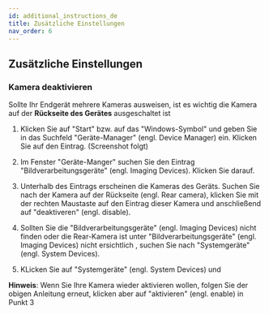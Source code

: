 ```yaml
---
id: additional_instructions_de
title: Zusätzliche Einstellungen
nav_order: 6
---
```


## Zusätzliche Einstellungen

### Kamera deaktivieren

Sollte Ihr Endgerät mehrere Kameras ausweisen, ist es wichtig die Kamera auf der **Rückseite des Gerätes** ausgeschaltet ist

1. Klicken Sie auf "Start" bzw. auf das "Windows-Symbol" und geben Sie in das Suchfeld "Geräte-Manager" (engl. Device Manager) ein. Klicken Sie auf den Eintrag.
(Screenshot folgt)

1. Im Fenster "Geräte-Manger" suchen Sie den Eintrag "Bildverarbeitungsgeräte" (engl. Imaging Devices). Klicken Sie darauf. 

1. Unterhalb des Eintrags erscheinen die Kameras des Geräts. Suchen Sie nach der Kamera auf der Rückseite (engl. Rear camera), klicken Sie mit der rechten Maustaste auf den Eintrag dieser Kamera und anschließend auf "deaktiveren" (engl. disable).

1. Sollten Sie die "Bildverarbeitungsgeräte" (engl. Imaging Devices) nicht finden oder die Rear-Kamera ist unter "Bildverarbeitungsgeräte" (engl. Imaging Devices) nicht ersichtlich , suchen Sie nach "Systemgeräte" (engl. System Devices).

1. KLicken Sie auf "Systemgeräte" (engl. System Devices) und 

**Hinweis**: Wenn Sie Ihre Kamera wieder aktivieren wollen, folgen Sie der obigen Anleitung erneut, klicken aber auf "aktivieren" (engl. enable) in Punkt 3
